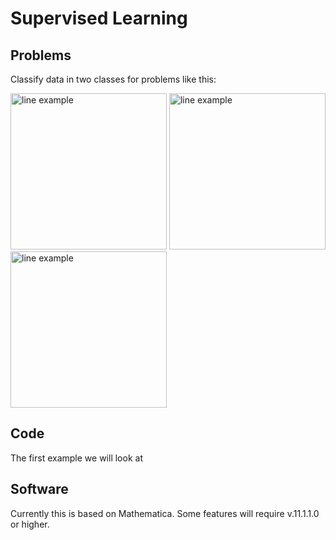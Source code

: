 # Supervised Learning

## Problems

Classify data in two classes for problems like this:

<img src="~/string_data17/supervised/abovebelow1.jpg" width="250" alt="line example" />
<img src="string_data17/supervised/abovebelow2.jpg" width="250" alt="line example" />
<img src="string_data17/supervised/abovebelow3.jpg" width="250" alt="line example" />

## Code

The first example we will look at 

## Software

Currently this is based on Mathematica. Some features will require v.11.1.1.0 or higher.
